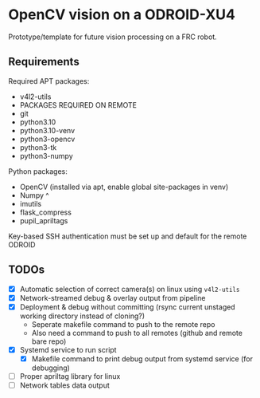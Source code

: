 # OpenCV vision on a ODROID-XU4

Prototype/template for future vision processing on a FRC robot.

## Requirements

Required APT packages:

- v4l2-utils
- PACKAGES REQUIRED ON REMOTE
- git
- python3.10
- python3.10-venv
- python3-opencv
- python3-tk
- python3-numpy

Python packages:

- OpenCV (installed via apt, enable global site-packages in venv)
- Numpy ^
- imutils
- flask_compress
- pupil_apriltags

Key-based SSH authentication must be set up and default for the remote ODROID

## TODOs

- [x] Automatic selection of correct camera(s) on linux using `v4l2-utils`
- [x] Network-streamed debug & overlay output from pipeline
- [x] Deployment & debug without committing (rsync current unstaged working directory instead of cloning?)
  - Seperate makefile command to push to the remote repo
  - Also need a command to push to all remotes (github and remote bare repo)
- [x] Systemd service to run script
  - [x] Makefile command to print debug output from systemd service (for debugging)
- [ ] Proper apriltag library for linux
- [ ] Network tables data output
